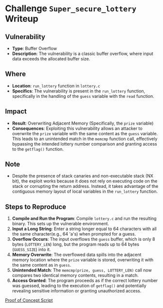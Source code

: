 # Challenge `Super_secure_lottery` Writeup

## Vulnerability
- **Type**: Buffer Overflow
- **Description**: The vulnerability is a classic buffer overflow, where input data exceeds the allocated buffer size.

## Where
- **Location**: `run_lottery` function in `lottery.c`
- **Specifics**: The vulnerability is present in the `run_lottery` function, specifically in the handling of the `guess` variable with the `read` function.

## Impact
- **Result**: Overwriting Adjacent Memory (Specifically, the `prize` variable)
- **Consequences**: Exploiting this vulnerability allows an attacker to overwrite the `prize` variable with the same content as the `guess` variable. This leads to an unintended match in the `memcmp` function call, effectively bypassing the intended lottery number comparison and granting access to the `getflag()` function.

## Note
- Despite the presence of stack canaries and non-executable stack (NX bit), the exploit works because it does not rely on executing code on the stack or corrupting the return address. Instead, it takes advantage of the contiguous memory layout of local variables in the `run_lottery` function.

## Steps to Reproduce

1. **Compile and Run the Program**: Compile `lottery.c` and run the resulting binary. This sets up the vulnerable environment.
2. **Input a Long String**: Enter a string longer equal to 64 characters with all the same character(e.g., 64 'a's) when prompted for a guess.
3. **Overflow Occurs**: The input overflows the `guess` buffer, which is only 8 bytes (`LOTTERY_LEN`) long, but the program reads up to 64 bytes (`GUESS_SIZE`) into it.
4. **Memory Overwrite**: The overflowed data spills into the adjacent memory location where the `prize` variable is stored, overwriting it with the same content as in `guess`.
5. **Unintended Match**: The `memcmp(prize, guess, LOTTERY_LEN)` call now compares two identical memory contents, resulting in a match.
6. **Access Granted**: The program proceeds as if the correct lottery number was guessed, leading to the execution of `getflag()` and potentially revealing sensitive information or granting unauthorized access.

[Proof of Concept Script](lottery_exploit.py)
